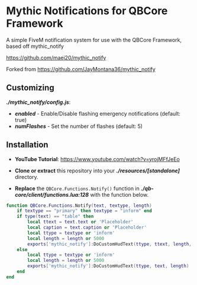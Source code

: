 # Mythic Notifications for QBCore Framework

A simple FiveM notification system for use with the QBCore Framework, based off mythic_notify

https://github.com/maej20/mythic_notify

Forked from https://github.com/JayMontana36/mythic_notify

## Customizing

_**./mythic_notify/config.js**_:

- **_enabled_** - Enable/Disable flashing emergency notifications (default: true)
- **_numFlashes_** - Set the number of flashes (default: 5)

## Installation

- **YouTube Tutorial**: https://www.youtube.com/watch?v=yrojMFfJeEo

- **Clone or extract** this repository into your _**./resources/[standalone]**_ directory.

- **Replace** the `QBCore.Functions.Notify()` function in _**./qb-core/client/functions.lua:128**_ with the function below.

```lua
function QBCore.Functions.Notify(text, textype, length)
    if textype == "primary" then textype = "inform" end
    if type(text) == "table" then
        local ttext = text.text or 'Placeholder'
        local caption = text.caption or 'Placeholder'
        local ttype = textype or 'inform'
        local length = length or 5000
        exports['mythic_notify']:DoCustomHudText(ttype, ttext, length, caption)
    else
        local ttype = textype or 'inform'
        local length = length or 5000
        exports['mythic_notify']:DoCustomHudText(ttype, text, length)
    end
end
```
